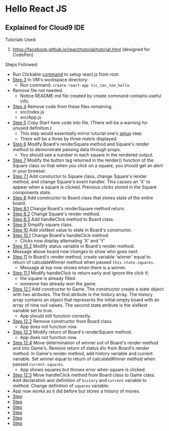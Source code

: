 # Hello React JS

## Explained for Cloud9 IDE

Tutorials Used:

1. https://facebook.github.io/react/tutorial/tutorial.html (designed for CodePen)

Steps Followed:

* Run Clickable [command](https://gist.github.com/BenjaminHaos/ca4cc854aa946b95dde2235d1679d617) to setup react.js from root.
* [Step 3](https://github.com/BenjaminHaos/hello_react_js/commit/965e47f52bf86b5da6308e3366d5b8cfbb9955ec "view commit with this step.") In VM's workspace directory:  
    * Run command: ```create-react-app tic_tac_toe_hello```.
* Remove file not needed.
    * Notice README.md file created by create command contains useful info.
* [Step 4]() Remove code from these files remaining.
    * src/index.js
    * src/App.js
* [Step 5]() Copy Start here code into file. (There will be a warning for unused definition.)
    * This step would essentially mirror tuturial one's [setup](https://facebook.github.io/react/tutorial/tutorial.html#getting-started) step.
    * There will be a three by three matrix displayed.
* [Step 6]() Modify Board's renderSquare method and Square's render method to demonstrate passing data through props.
    * You should see a number in each square in the rendered output.
* [Step 7]() Modify the button tag returned in the render() function of the Square class so that when you click on a square, you should get an alert in your browser.
* [Step 7.1]() Add constuctor to Square class, change Square's render method, and change Square's event handler. This causes an 'X' to appear when a square is clicked. Previous clicks stored in the Square components state.
* [Step 8]() Add constructor to Board class that stores state of the entire board.
* [Step 8.1]() Change Board's renderSquare method return.
* [Step 8.2]() Change Square's render method.
* [Step 8.3]() Add handleClick method to Board class.
* [Step 9]() Simplify square class. 
* [Step 10]() Add xIsNext value to state in Board's constructor.
* [Step 10.1]() Change Board's handleClick method.
    * Clicks now display alternating 'X' and 'Y'
* [Step 10.2]() Modify status variable in Board's render method.
* Message above board now changes to show who goes next.
* [Step 11]() In Board's render method, create variable 'winner' equal to return of calculateWinner method when passed `this.state.squares`. 
    * Message at top now shows when there is a winner.
* [Step 11.1]() Modify handleClick to return early and ignore the click if;
    * the square is already filled.
    * someone has already won the game.
* [Step 12.1]() Add constructor to Game. The constructor create a state object with two atributes. The first atribute is the history array. The history array contains an object that represents the initial empty board with an array of nine null values. The second state atribute is the xIsNext variable set to true.
    * App should still function correctly.
* [Step 12.2]() Remove constructor from Board class.
    * App does not function now.
* [Step 12.3]() Modify return of Board's renderSquare method.
    * App does not function now.
* [Step 12.4]() Move determination of winner out of Board's render method and into Game's. Remove return of status div from Board's render method. In Game's render method, add history variable and current variable. Set winner equal to return of calculateWinner method when passed `current.squares`.
    * App shows squares but throws error when square is clicked.
* [Step 12.5]() Move handleClick method from Board class to Game class. Add declaration and definition of ```history``` and ```current``` variable to method. Change definition of ```squares``` variable.
* App now works as it did before but stores a history of moves.
* [Step ]() 
* [Step ]() 
* [Step ]() 
* [Step ]() 
* [Step ]() 
* [Step ]() 



